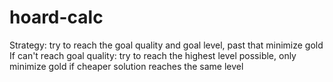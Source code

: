 # hoard-calc

Strategy: try to reach the goal quality and goal level, past that minimize gold
If can't reach goal quality: try to reach the highest level possible, only minimize gold if cheaper solution reaches the same level